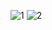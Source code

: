 ![1](https://github.com/user-attachments/assets/64537cfc-fa1a-4e96-b9d0-017b08da0547)
![2](https://github.com/user-attachments/assets/224d6ead-db9e-4884-a881-74b703f3d58a)
